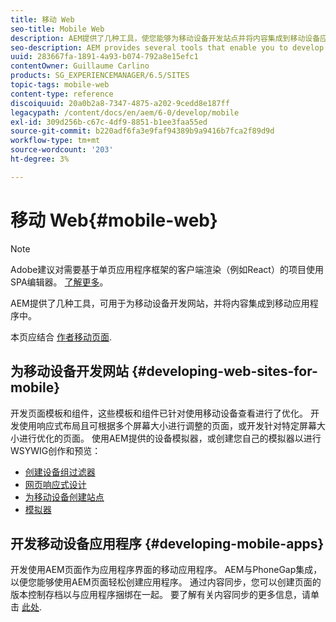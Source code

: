 ```yaml
---
title: 移动 Web
seo-title: Mobile Web
description: AEM提供了几种工具，使您能够为移动设备开发站点并将内容集成到移动设备应用程序中
seo-description: AEM provides several tools that enable you to develop sites for mobile devices and to integrate your content into mobile applications
uuid: 283667fa-1891-4a93-b074-792a8e15efc1
contentOwner: Guillaume Carlino
products: SG_EXPERIENCEMANAGER/6.5/SITES
topic-tags: mobile-web
content-type: reference
discoiquuid: 20a0b2a8-7347-4875-a202-9cedd8e187ff
legacypath: /content/docs/en/aem/6-0/develop/mobile
exl-id: 309d256b-c67c-4df9-8851-b1ee3faa55ed
source-git-commit: b220adf6fa3e9faf94389b9a9416b7fca2f89d9d
workflow-type: tm+mt
source-wordcount: '203'
ht-degree: 3%

---
```


# 移动 Web{#mobile-web}

>[!NOTE]
>
>Adobe建议对需要基于单页应用程序框架的客户端渲染（例如React）的项目使用SPA编辑器。 [了解更多](/help/sites-developing/spa-overview.md)。

AEM提供了几种工具，可用于为移动设备开发网站，并将内容集成到移动应用程序中。

本页应结合 [作者移动页面](/help/sites-authoring/mobile.md).

## 为移动设备开发网站 {#developing-web-sites-for-mobile}

开发页面模板和组件，这些模板和组件已针对使用移动设备查看进行了优化。 开发使用响应式布局且可根据多个屏幕大小进行调整的页面，或开发针对特定屏幕大小进行优化的页面。 使用AEM提供的设备模拟器，或创建您自己的模拟器以进行WSYWIG创作和预览：

* [创建设备组过滤器](/help/sites-developing/groupfilters.md)
* [网页响应式设计](/help/sites-developing/responsive.md)
* [为移动设备创建站点](/help/sites-developing/mobile.md)
* [模拟器](/help/sites-developing/emulators.md)

## 开发移动设备应用程序 {#developing-mobile-apps}

开发使用AEM页面作为应用程序界面的移动应用程序。 AEM与PhoneGap集成，以便您能够使用AEM页面轻松创建应用程序。 通过内容同步，您可以创建页面的版本控制存档以与应用程序捆绑在一起。 要了解有关内容同步的更多信息，请单击 [此处](/help/mobile/phonegap-contentsync.md).

